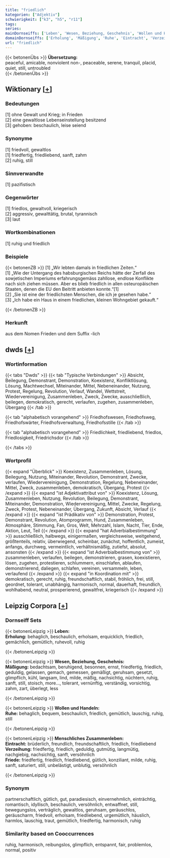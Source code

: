 ```yaml
---
title: "friedlich"
kategorien: ["Adjektiv"]
schwierigkeit: ["k3", "h5", "r11"]
tags:
series:
mainDornseiffs: ['Leben', 'Wesen, Beziehung, Geschehnis', 'Wollen und Handeln', 'Menschliches Zusammenleben']
domainDornseiffs: ['Erholung', 'Mäßigung', 'Ruhe', 'Eintracht', 'Verzeihung', 'Friede']
url: "friedlich"
---
```


{{< betonenÜbs >}}
**Übersetzung:**  
peaceful, amicable, nonviolent non-, peaceable, serene, tranquil, placid, quiet, still, untroubled  
{{< /betonenÜbs >}}

## Wiktionary [[+](https://de.wiktionary.org/wiki/friedlich)]

### Bedeutungen
[1] ohne Gewalt und Krieg; in Frieden  
[2] eine gewaltlose Lebenseinstellung besitzend  
[3] gehoben: beschaulich, leise seiend  

### Synonyme
[1] friedvoll, gewaltlos  
[1] friedfertig, friedliebend, sanft, zahm  
[2] ruhig, still  

### Sinnverwandte
[1] pazifistisch  

### Gegenwörter
[1] friedlos, gewaltvoll, kriegerisch  
[2] aggressiv, gewalttätig, brutal, tyrannisch  
[3] laut  

### Wortkombinationen
[1] ruhig und friedlich  

### Beispiele
{{< betonenZB >}}
[1] „Wir lebten damals in friedlichen Zeiten.“  
[1] „Wie der Untergang des habsburgischen Reichs hätte der Zerfall des sowjetischen Imperiums erfahrungsgemäss zahllose, endlose Konflikte nach sich ziehen müssen. Aber es blieb friedlich in allen osteuropäischen Staaten, denen die EU den Beitritt anbieten konnte.“[1]  
[2] „Sie ist eine der friedlichsten Menschen, die ich je gesehen habe.“  
[3] „Ich habe ein Haus in einem friedlichen, kleinen Wohngebiet gekauft.“  

{{< /betonenZB >}}
### Herkunft
aus dem Nomen Frieden und dem Suffix -lich  



## dwds [[+](https://www.dwds.de/wb/friedlich)]

### Wortinformation
{{< tabs "Dwds" >}}
{{< tab "Typische Verbindungen" >}}
Absicht, Beilegung, Demonstrant, Demonstration, Koexistenz, Konfliktlösung, Lösung, Machtwechsel, Miteinander, Mittel, Nebeneinander, Nutzung, Protest, Regelung, Revolution, Verlauf, Wandel, Wettstreit, Wiedervereinigung, Zusammenleben, Zweck, Zwecke, ausschließlich, beilegen, demokratisch, gerecht, verlaufen, zugehen, zusammenleben, Übergang
{{< /tab >}}

{{< tab "alphabetisch vorangehend" >}}
Friedhofswesen, Friedhofsweg, Friedhofswärter, Friedhofsverwaltung, Friedhofsstille
{{< /tab >}}

{{< tab "alphabetisch vorangehend" >}}
Friedlichkeit, friedliebend, friedlos, Friedlosigkeit, Friedrichsdor
{{< /tab >}}

{{< /tabs >}}

### Wortprofil
{{< expand "Überblick" >}} Koexistenz, Zusammenleben, Lösung, Beilegung, Nutzung, Miteinander, Revolution, Demonstrant, Zwecke, verlaufen, Wiedervereinigung, Demonstration, Regelung, Nebeneinander, Mittel, Zweck, zusammenleben, demokratisch, Übergang, Protest {{< /expand >}}
{{< expand "ist Adjektivattribut von" >}} Koexistenz, Lösung, Zusammenleben, Nutzung, Revolution, Beilegung, Demonstrant, Miteinander, Demonstration, Wiedervereinigung, Mittel, Zwecke, Regelung, Zweck, Protest, Nebeneinander, Übergang, Zukunft, Absicht, Verlauf {{< /expand >}}
{{< expand "ist Prädikativ von" >}} Demonstration, Protest, Demonstrant, Revolution, Atomprogramm, Hund, Zusammenleben, Atmosphäre, Stimmung, Fan, Gros, Welt, Mehrzahl, Islam, Nacht, Tier, Ende, Aktion, Leut, Teil {{< /expand >}}
{{< expand "hat Adverbialbestimmung" >}} ausschließlich, halbwegs, einigermaßen, vergleichsweise, weitgehend, größtenteils, relativ, überwiegend, scheinbar, zunächst, hoffentlich, zumeist, anfangs, durchweg, vermeintlich, verhältnismäßig, zutiefst, absolut, ansonsten {{< /expand >}}
{{< expand "ist Adverbialbestimmung von" >}} zusammenleben, verlaufen, beilegen, demonstrieren, grasen, koexistieren, lösen, zugehen, protestieren, schlummern, einschlafen, ablaufen, demonstrierend, daliegen, schlafen, vereinen, versammeln, leben, verlaufend {{< /expand >}}
{{< expand "in Koordination mit" >}} demokratisch, gerecht, ruhig, freundschaftlich, stabil, fröhlich, frei, still, geordnet, tolerant, unabhängig, harmonisch, normal, dauerhaft, freundlich, wohlhabend, neutral, prosperierend, gewaltfrei, kriegerisch {{< /expand >}}

## Leipzig Corpora [[+](https://corpora.uni-leipzig.de/en/res?word=friedlich&corpusId=deu_newscrawl-public_2018)]

### Dornseiff Sets
{{< betonenLeipzig >}}
**Leben:**  
**Erholung:** behaglich, beschaulich, erholsam, erquicklich, friedlich, gemächlich, gemütlich, ruhevoll, ruhig  

{{< /betonenLeipzig >}}


{{< betonenLeipzig >}}
**Wesen, Beziehung, Geschehnis:**  
**Mäßigung:** bedachtsam, beruhigend, besonnen, ernst, friedfertig, friedlich, geduldig, gelassen, gemach, gemessen, gemäßigt, geruhsam, gesetzt, glimpflich, kühl, langsam, lind, milde, mäßig, nachsichtig, nüchtern, ruhig, sanft, still, stoisch, more..., tolerant, vernünftig, verständig, vorsichtig, zahm, zart, überlegt, less  

{{< /betonenLeipzig >}}


{{< betonenLeipzig >}}
**Wollen und Handeln:**  
**Ruhe:** behaglich, bequem, beschaulich, friedlich, gemütlich, lauschig, ruhig, still  

{{< /betonenLeipzig >}}


{{< betonenLeipzig >}}
**Menschliches Zusammenleben:**  
**Eintracht:** brüderlich, freundlich, freundschaftlich, friedlich, friedliebend  
**Verzeihung:** friedfertig, friedlich, geduldig, gutmütig, langmütig, nachgiebig, nachsichtig, sanft, versöhnlich  
**Friede:** friedfertig, friedlich, friedliebend, gütlich, konziliant, milde, ruhig, sanft, saturiert, still, unbelästigt, unblutig, versöhnlich  

{{< /betonenLeipzig >}}

### Synonym
partnerschaftlich, gütlich, gut, paradiesisch, einvernehmlich, einträchtig, romantisch, idyllisch, beschaulich, versöhnlich, entwaffnet, still, bewegungslos, verträglich, gewaltlos, geruhsam, geräuschlos, geräuscharm, friedvoll, erholsam, friedliebend, urgemütlich, häuslich, harmlos, lauschig, traut, gemütlich, friedfertig, harmonisch, ruhig


### Similarity based on Cooccurrences
ruhig, harmonisch, reibungslos, glimpflich, entspannt, fair, problemlos, normal, positiv

